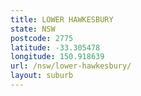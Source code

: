 ```yaml
---
title: LOWER HAWKESBURY
state: NSW
postcode: 2775
latitude: -33.305478
longitude: 150.918639
url: /nsw/lower-hawkesbury/
layout: suburb
---
```

